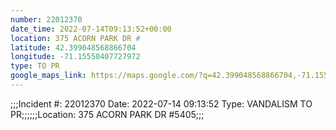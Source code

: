```yaml
---
number: 22012370
date_time: 2022-07-14T09:13:52+00:00
location: 375 ACORN PARK DR #
latitude: 42.399048568866704
longitude: -71.15550407727972
type: TO PR
google_maps_link: https://maps.google.com/?q=42.399048568866704,-71.15550407727972
---
```


;;;Incident #: 22012370  Date: 2022-07-14 09:13:52   Type: VANDALISM TO PR;;;;;;Location: 375 ACORN PARK DR #5405;;;
